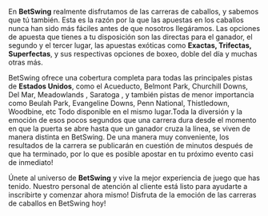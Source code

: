 En **BetSwing** realmente disfrutamos de las carreras de caballos, y sabemos que tú también. Esta es la razón por la que las apuestas en los caballos nunca han sido más fáciles antes de que nosotros llegáramos. Las opciones de apuesta que tienes a tu disposición son las directas para el ganador, el segundo y el tercer lugar, las apuestas exóticas como **Exactas, Trifectas, Superfectas**, y sus respectivas opciones de boxeo, doble del día y muchas otras más.

BetSwing ofrece una cobertura completa para todas las principales pistas de **Estados Unidos**, como el Acueducto, Belmont Park, Churchill Downs, Del Mar, Meadowlands , Saratoga , y también pistas de menor importancia como Beulah Park, Evangeline Downs, Penn National, Thistledown, Woodbine, etc Todo disponible en el mismo lugar.Toda la diversión y la emoción de esos pocos segundos que una carrera dura desde el momento en que la puerta se abre hasta que un ganador cruza la línea, se viven de manera distinta en BetSwing. De una manera muy conveniente, los resultados de la carrera se publicarán en cuestión de minutos después de que ha terminado, por lo que es posible apostar en tu próximo evento casi de inmediato!

Únete al universo de **BetSwing** y vive la mejor experiencia de juego que has tenido. Nuestro personal de atención al cliente está listo para ayudarte a inscribirte y comenzar ahora mismo! Disfruta de la emoción de las carreras de caballos en BetSwing hoy!